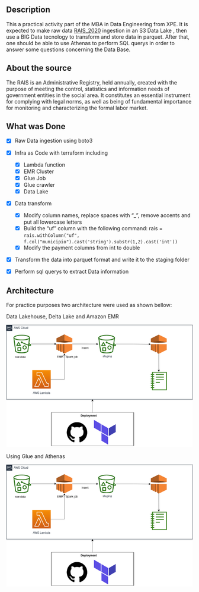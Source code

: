 ## Description

This a practical activity part of the MBA in Data Engineering from XPE. It is expected to make raw data [RAIS_2020](http://pdet.mte.gov.br/microdados-rais-e-caged) ingestion in an S3 Data Lake , then use a BIG Data tecnology to transform and store data in parquet. After that, one should be able to use Athenas to perform SQL querys in order to answer some questions concerning the Data Base.

## About the source

The RAIS is an Administrative Registry, held annually, created with the purpose of meeting the control, statistics and information needs of government entities in the social area. It constitutes an essential instrument for complying with legal norms, as well as being of fundamental importance for monitoring and characterizing the formal labor market.
## What was Done

- [X] Raw Data ingestion using boto3
- [X] Infra as Code with terraform including
    - [X] Lambda function
    - [X] EMR Cluster
    - [X] Glue Job
    - [X] Glue crawler
    - [X] Data Lake
- [X] Data transform
    - [X] Modify column names, replace spaces with “_”, remove
accents and put all lowercase letters
    - [X] Build the “uf” column with the following command: rais =
`rais.withColumn("uf",
f.col("municipio").cast('string').substr(1,2).cast('int'))`
    - [X] Modify the payment columns from int to double
- [X] Transform the data into parquet format and write it to the staging folder 
- [X] Perform sql querys to extract Data information


## Architecture

For practice purposes two architecture were used as shown bellow:

Data Lakehouse, Delta Lake and Amazon EMR

![AWS Terraform v1](/img/arq_lamb.png)

Using Glue and Athenas

![AWS Terraform v2](/img/arq_lamb.png)